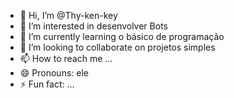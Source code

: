 - 👋 Hi, I’m @Thy-ken-key
- 👀 I’m interested in desenvolver Bots 
- 🌱 I’m currently learning o básico de programação 
- 💞️ I’m looking to collaborate on projetos simples
- 📫 How to reach me ...
- 😄 Pronouns: ele
- ⚡ Fun fact: ...

<!---
Thy-ken-key/Thy-ken-key is a ✨ special ✨ repository because its `README.md` (this file) appears on your GitHub profile.
You can click the Preview link to take a look at your changes.
--->
